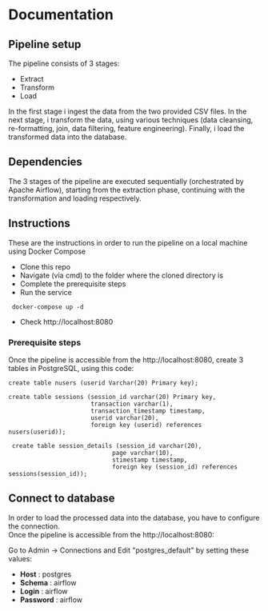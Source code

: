 # Documentation

## Pipeline setup
The pipeline consists of 3 stages:
* Extract
* Transform 
* Load
<!-- end of the list -->
In the first stage i ingest the data from the two provided CSV files. In the next stage, i transform the data, using various techniques (data cleansing, re-formatting, join, data filtering, feature engineering). Finally, i load the transformed data into the database.

## Dependencies
The 3 stages of the pipeline are executed sequentially (orchestrated by Apache Airflow), starting from the extraction phase, continuing with the transformation and loading respectively.

## Instructions

These are the instructions in order to run the
pipeline on a local machine using Docker Compose

- Clone this repo
- Navigate (via cmd) to the folder where the cloned directory is
- Complete the prerequisite steps
- Run the service
```
 docker-compose up -d
```
- Check http://localhost:8080

### Prerequisite steps

Once the pipeline is accessible from the http://localhost:8080, create 3 tables in PostgreSQL, using this code:
```
create table nusers (userid Varchar(20) Primary key);

create table sessions (session_id varchar(20) Primary key,
					   transaction varchar(1),
                       transaction_timestamp timestamp,
                       userid varchar(20),
                       foreign key (userid) references nusers(userid));
                      
 create table session_details (session_id varchar(20),
							 page varchar(10),
                             stimestamp timestamp,
                             foreign key (session_id) references sessions(session_id));
```

## Connect to database

In order to load the processed data into the database, you have to configure the connection.<br>
Once the pipeline is accessible from the http://localhost:8080:

Go to Admin -> Connections and Edit "postgres_default" by setting these values:
- **Host** : postgres
- **Schema** : airflow
- **Login** : airflow
- **Password** : airflow


